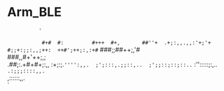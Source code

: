 # Arm_BLE
              '  
 `           #+# 
 #:         #+++ 
 #+,       ##''+ 
 .+;:,,.,,:'+;'+ 
  #;;+:;;:,,;++: 
  ++#';++;:,:+#` 
  ###;;##++;,'#  
  ###,,#+'++;,;  
 .##;:.+#+#+;:,, 
 :+;:;.`'''':,,. 
 ;';:::,.;;::,.. 
 ;';;::;::;::..` 
 :'':::::;:,..`  
 .:;;;::::,,.`   
   ,::::::,,.    
       `         
